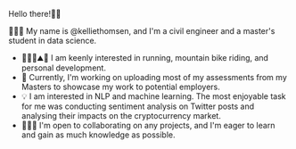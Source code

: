 Hello there!👋🏼

👩🏼‍🎓 My name is @kelliethomsen, and I'm a civil engineer and a master's student in data science.
- 🏃🏼‍♀️⛰️🌌 I am keenly interested in running, mountain bike riding, and personal development. 
- 🔭 Currently, I'm working on uploading most of my assessments from my Masters to showcase my work to potential employers.
- 💡 I am interested in NLP and machine learning. The most enjoyable task for me was conducting sentiment analysis on Twitter posts and analysing their impacts on the cryptocurrency market. 
- 👯🏻‍♀️ I'm open to collaborating on any projects, and I'm eager to learn and gain as much knowledge as possible. 

<!--- 
kelliethomsen/kelliethomsen is a ✨ special ✨ repository because its `README.md` (this file) appears on your GitHub profile.
You can click the Preview link to take a look at your changes.
--->
